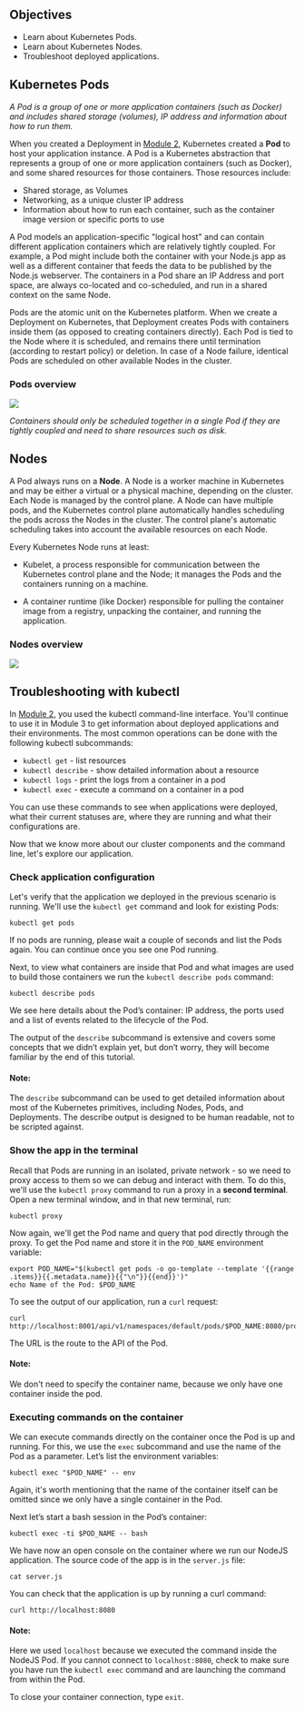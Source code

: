 ## Objectives[](https://kubernetes.io/docs/tutorials/kubernetes-basics/explore/explore-intro/#objectives)

- Learn about Kubernetes Pods.
- Learn about Kubernetes Nodes.
- Troubleshoot deployed applications.

## Kubernetes Pods[](https://kubernetes.io/docs/tutorials/kubernetes-basics/explore/explore-intro/#kubernetes-pods)

_A Pod is a group of one or more application containers (such as Docker) and includes shared storage (volumes), IP address and information about how to run them._

When you created a Deployment in [Module 2](https://kubernetes.io/docs/tutorials/kubernetes-basics/deploy-app/deploy-intro/), Kubernetes created a **Pod** to host your application instance. A Pod is a Kubernetes abstraction that represents a group of one or more application containers (such as Docker), and some shared resources for those containers. Those resources include:

- Shared storage, as Volumes
- Networking, as a unique cluster IP address
- Information about how to run each container, such as the container image version or specific ports to use

A Pod models an application-specific "logical host" and can contain different application containers which are relatively tightly coupled. For example, a Pod might include both the container with your Node.js app as well as a different container that feeds the data to be published by the Node.js webserver. The containers in a Pod share an IP Address and port space, are always co-located and co-scheduled, and run in a shared context on the same Node.

Pods are the atomic unit on the Kubernetes platform. When we create a Deployment on Kubernetes, that Deployment creates Pods with containers inside them (as opposed to creating containers directly). Each Pod is tied to the Node where it is scheduled, and remains there until termination (according to restart policy) or deletion. In case of a Node failure, identical Pods are scheduled on other available Nodes in the cluster.

### Pods overview[](https://kubernetes.io/docs/tutorials/kubernetes-basics/explore/explore-intro/#pods-overview)

![](https://kubernetes.io/docs/tutorials/kubernetes-basics/public/images/module_03_pods.svg)

_Containers should only be scheduled together in a single Pod if they are tightly coupled and need to share resources such as disk._

## Nodes[](https://kubernetes.io/docs/tutorials/kubernetes-basics/explore/explore-intro/#nodes)

A Pod always runs on a **Node**. A Node is a worker machine in Kubernetes and may be either a virtual or a physical machine, depending on the cluster. Each Node is managed by the control plane. A Node can have multiple pods, and the Kubernetes control plane automatically handles scheduling the pods across the Nodes in the cluster. The control plane's automatic scheduling takes into account the available resources on each Node.

Every Kubernetes Node runs at least:

- Kubelet, a process responsible for communication between the Kubernetes control plane and the Node; it manages the Pods and the containers running on a machine.
    
- A container runtime (like Docker) responsible for pulling the container image from a registry, unpacking the container, and running the application.
    

### Nodes overview[](https://kubernetes.io/docs/tutorials/kubernetes-basics/explore/explore-intro/#nodes-overview)

![](https://kubernetes.io/docs/tutorials/kubernetes-basics/public/images/module_03_nodes.svg)

## Troubleshooting with kubectl[](https://kubernetes.io/docs/tutorials/kubernetes-basics/explore/explore-intro/#troubleshooting-with-kubectl)

In [Module 2](https://kubernetes.io/docs/tutorials/kubernetes-basics/deploy-app/deploy-intro/), you used the kubectl command-line interface. You'll continue to use it in Module 3 to get information about deployed applications and their environments. The most common operations can be done with the following kubectl subcommands:

- `kubectl get` - list resources
- `kubectl describe` - show detailed information about a resource
- `kubectl logs` - print the logs from a container in a pod
- `kubectl exec` - execute a command on a container in a pod

You can use these commands to see when applications were deployed, what their current statuses are, where they are running and what their configurations are.

Now that we know more about our cluster components and the command line, let's explore our application.

### Check application configuration[](https://kubernetes.io/docs/tutorials/kubernetes-basics/explore/explore-intro/#check-application-configuration)

Let's verify that the application we deployed in the previous scenario is running. We'll use the `kubectl get` command and look for existing Pods:

```shell
kubectl get pods
```

If no pods are running, please wait a couple of seconds and list the Pods again. You can continue once you see one Pod running.

Next, to view what containers are inside that Pod and what images are used to build those containers we run the `kubectl describe pods` command:

```shell
kubectl describe pods
```

We see here details about the Pod’s container: IP address, the ports used and a list of events related to the lifecycle of the Pod.

The output of the `describe` subcommand is extensive and covers some concepts that we didn’t explain yet, but don’t worry, they will become familiar by the end of this tutorial.

#### Note:

The `describe` subcommand can be used to get detailed information about most of the Kubernetes primitives, including Nodes, Pods, and Deployments. The describe output is designed to be human readable, not to be scripted against.

### Show the app in the terminal[](https://kubernetes.io/docs/tutorials/kubernetes-basics/explore/explore-intro/#show-the-app-in-the-terminal)

Recall that Pods are running in an isolated, private network - so we need to proxy access to them so we can debug and interact with them. To do this, we'll use the `kubectl proxy` command to run a proxy in a **second terminal**. Open a new terminal window, and in that new terminal, run:

```shell
kubectl proxy
```

Now again, we'll get the Pod name and query that pod directly through the proxy. To get the Pod name and store it in the `POD_NAME` environment variable:

```shell
export POD_NAME="$(kubectl get pods -o go-template --template '{{range .items}}{{.metadata.name}}{{"\n"}}{{end}}')"
echo Name of the Pod: $POD_NAME
```

To see the output of our application, run a `curl` request:

```shell
curl http://localhost:8001/api/v1/namespaces/default/pods/$POD_NAME:8080/proxy/
```

The URL is the route to the API of the Pod.

#### Note:

We don't need to specify the container name, because we only have one container inside the pod.

### Executing commands on the container[](https://kubernetes.io/docs/tutorials/kubernetes-basics/explore/explore-intro/#executing-commands-on-the-container)

We can execute commands directly on the container once the Pod is up and running. For this, we use the `exec` subcommand and use the name of the Pod as a parameter. Let’s list the environment variables:

```shell
kubectl exec "$POD_NAME" -- env
```

Again, it's worth mentioning that the name of the container itself can be omitted since we only have a single container in the Pod.

Next let’s start a bash session in the Pod’s container:

```shell
kubectl exec -ti $POD_NAME -- bash
```

We have now an open console on the container where we run our NodeJS application. The source code of the app is in the `server.js` file:

```shell
cat server.js
```

You can check that the application is up by running a curl command:

```shell
curl http://localhost:8080
```

#### Note:

Here we used `localhost` because we executed the command inside the NodeJS Pod. If you cannot connect to `localhost:8080`, check to make sure you have run the `kubectl exec` command and are launching the command from within the Pod.

To close your container connection, type `exit`.